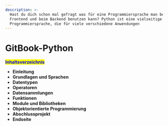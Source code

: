 ```yaml
---
description: >-
  Hast du dich schon mal gefragt was für eine Programmiersprache man beim
  Frontend und beim Backend benutzen kann? Python ist eine vielseitige
  Programmiersprache, die für viele verschiedene Anwendungen
---
```


# GitBook-Python



<mark style="color:blue;">**Inhaltsverzeichnis**</mark>

* **Einleitung**
* **Grundlagen und Sprachen**
* **Datentypen**
* **Operatoren**
* **Datensammlungen**
* **Funktionen**
* **Module und Bibliotheken**
* **Objektorientierte Programmierung**
* **Abschlussprojekt**
* **Endseite**







